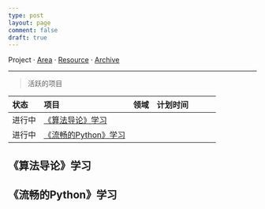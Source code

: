 ```yaml
---
type: post
layout: page
comment: false
draft: true
---
```


Project · [Area](/para/area/) · [Resource](/para/resource/) · [Archive](/para/archive/)

---
> 活跃的项目

| 状态   | 项目                                          | 领域 | 计划时间 |   |   |   |
|:-------|:----------------------------------------------|:-----|:---------|:--|:--|:--|
| 进行中 | [《算法导论》学习](#《算法导论》学习)         |      |          |   |   |   |
| 进行中 | [《流畅的Python》学习](#《流畅的Python》学习) |      |          |   |   |   |

## 《算法导论》学习

## 《流畅的Python》学习
